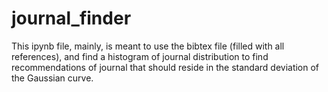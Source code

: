 # journal_finder
This ipynb file, mainly, is meant to use the bibtex file (filled with all references), and find a histogram of journal distribution to find recommendations of journal that should reside in the standard deviation of the Gaussian curve.
